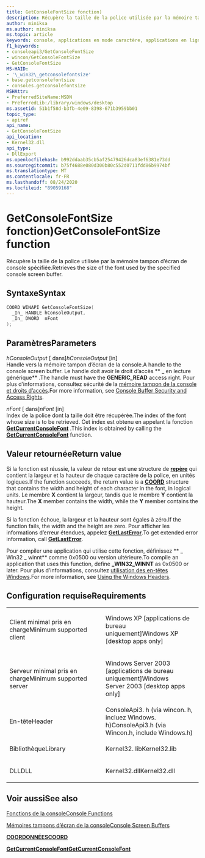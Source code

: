 ```yaml
---
title: GetConsoleFontSize fonction)
description: Récupère la taille de la police utilisée par la mémoire tampon d’écran de console spécifiée.
author: miniksa
ms.author: miniksa
ms.topic: article
keywords: console, applications en mode caractère, applications en ligne de commande, applications Terminal Server, API de console
f1_keywords:
- consoleapi3/GetConsoleFontSize
- wincon/GetConsoleFontSize
- GetConsoleFontSize
MS-HAID:
- '\_win32\_getconsolefontsize'
- base.getconsolefontsize
- consoles.getconsolefontsize
MSHAttr:
- PreferredSiteName:MSDN
- PreferredLib:/library/windows/desktop
ms.assetid: 51b1f58d-b3fb-4e09-8398-671b3959bb01
topic_type:
- apiref
api_name:
- GetConsoleFontSize
api_location:
- Kernel32.dll
api_type:
- DllExport
ms.openlocfilehash: b992ddaab35cb5af25479426dca83ef6381e73dd
ms.sourcegitcommit: b75f4688e080d300b80c552d0711fdd86b9974bf
ms.translationtype: MT
ms.contentlocale: fr-FR
ms.lasthandoff: 08/24/2020
ms.locfileid: "89059168"
---
```

# <a name="getconsolefontsize-function"></a><span data-ttu-id="6b301-104">GetConsoleFontSize fonction)</span><span class="sxs-lookup"><span data-stu-id="6b301-104">GetConsoleFontSize function</span></span>


<span data-ttu-id="6b301-105">Récupère la taille de la police utilisée par la mémoire tampon d’écran de console spécifiée.</span><span class="sxs-lookup"><span data-stu-id="6b301-105">Retrieves the size of the font used by the specified console screen buffer.</span></span>

<a name="syntax"></a><span data-ttu-id="6b301-106">Syntaxe</span><span class="sxs-lookup"><span data-stu-id="6b301-106">Syntax</span></span>
------

```C
COORD WINAPI GetConsoleFontSize(
  _In_ HANDLE hConsoleOutput,
  _In_ DWORD  nFont
);
```

<a name="parameters"></a><span data-ttu-id="6b301-107">Paramètres</span><span class="sxs-lookup"><span data-stu-id="6b301-107">Parameters</span></span>
----------

<span data-ttu-id="6b301-108">*hConsoleOutput* \[ dans\]</span><span class="sxs-lookup"><span data-stu-id="6b301-108">*hConsoleOutput* \[in\]</span></span>  
<span data-ttu-id="6b301-109">Handle vers la mémoire tampon d’écran de la console.</span><span class="sxs-lookup"><span data-stu-id="6b301-109">A handle to the console screen buffer.</span></span> <span data-ttu-id="6b301-110">Le handle doit avoir le droit d’accès \*\* \_ en lecture générique\*\* .</span><span class="sxs-lookup"><span data-stu-id="6b301-110">The handle must have the **GENERIC\_READ** access right.</span></span> <span data-ttu-id="6b301-111">Pour plus d’informations, consultez sécurité de la [mémoire tampon de la console et droits d’accès](console-buffer-security-and-access-rights.md).</span><span class="sxs-lookup"><span data-stu-id="6b301-111">For more information, see [Console Buffer Security and Access Rights](console-buffer-security-and-access-rights.md).</span></span>

<span data-ttu-id="6b301-112">*nFont* \[ dans\]</span><span class="sxs-lookup"><span data-stu-id="6b301-112">*nFont* \[in\]</span></span>  
<span data-ttu-id="6b301-113">Index de la police dont la taille doit être récupérée.</span><span class="sxs-lookup"><span data-stu-id="6b301-113">The index of the font whose size is to be retrieved.</span></span> <span data-ttu-id="6b301-114">Cet index est obtenu en appelant la fonction [**GetCurrentConsoleFont**](getcurrentconsolefont.md) .</span><span class="sxs-lookup"><span data-stu-id="6b301-114">This index is obtained by calling the [**GetCurrentConsoleFont**](getcurrentconsolefont.md) function.</span></span>

<a name="return-value"></a><span data-ttu-id="6b301-115">Valeur retournée</span><span class="sxs-lookup"><span data-stu-id="6b301-115">Return value</span></span>
------------

<span data-ttu-id="6b301-116">Si la fonction est réussie, la valeur de retour est une structure de [**repère**](coord-str.md) qui contient la largeur et la hauteur de chaque caractère de la police, en unités logiques.</span><span class="sxs-lookup"><span data-stu-id="6b301-116">If the function succeeds, the return value is a [**COORD**](coord-str.md) structure that contains the width and height of each character in the font, in logical units.</span></span> <span data-ttu-id="6b301-117">Le membre **X** contient la largeur, tandis que le membre **Y** contient la hauteur.</span><span class="sxs-lookup"><span data-stu-id="6b301-117">The **X** member contains the width, while the **Y** member contains the height.</span></span>

<span data-ttu-id="6b301-118">Si la fonction échoue, la largeur et la hauteur sont égales à zéro.</span><span class="sxs-lookup"><span data-stu-id="6b301-118">If the function fails, the width and the height are zero.</span></span> <span data-ttu-id="6b301-119">Pour afficher les informations d’erreur étendues, appelez [**GetLastError**](https://msdn.microsoft.com/library/windows/desktop/ms679360).</span><span class="sxs-lookup"><span data-stu-id="6b301-119">To get extended error information, call [**GetLastError**](https://msdn.microsoft.com/library/windows/desktop/ms679360).</span></span>

<span data-ttu-id="6b301-120">Pour compiler une application qui utilise cette fonction, définissez \*\* \_ Win32 \_ winnt\*\* comme 0x0500 ou version ultérieure.</span><span class="sxs-lookup"><span data-stu-id="6b301-120">To compile an application that uses this function, define **\_WIN32\_WINNT** as 0x0500 or later.</span></span> <span data-ttu-id="6b301-121">Pour plus d’informations, consultez [utilisation des en-têtes Windows](https://msdn.microsoft.com/library/windows/desktop/aa383745).</span><span class="sxs-lookup"><span data-stu-id="6b301-121">For more information, see [Using the Windows Headers](https://msdn.microsoft.com/library/windows/desktop/aa383745).</span></span>

<a name="requirements"></a><span data-ttu-id="6b301-122">Configuration requise</span><span class="sxs-lookup"><span data-stu-id="6b301-122">Requirements</span></span>
------------

<table>
<colgroup>
<col width="50%" />
<col width="50%" />
</colgroup>
<tbody>
<tr class="odd">
<td><p><span data-ttu-id="6b301-123">Client minimal pris en charge</span><span class="sxs-lookup"><span data-stu-id="6b301-123">Minimum supported client</span></span></p></td>
<td><p><span data-ttu-id="6b301-124">Windows XP [applications de bureau uniquement]</span><span class="sxs-lookup"><span data-stu-id="6b301-124">Windows XP [desktop apps only]</span></span></p></td>
</tr>
<tr class="even">
<td><p><span data-ttu-id="6b301-125">Serveur minimal pris en charge</span><span class="sxs-lookup"><span data-stu-id="6b301-125">Minimum supported server</span></span></p></td>
<td><p><span data-ttu-id="6b301-126">Windows Server 2003 [applications de bureau uniquement]</span><span class="sxs-lookup"><span data-stu-id="6b301-126">Windows Server 2003 [desktop apps only]</span></span></p></td>
</tr>
<tr class="odd">
<td><p><span data-ttu-id="6b301-127">En-tête</span><span class="sxs-lookup"><span data-stu-id="6b301-127">Header</span></span></p></td>
<td><span data-ttu-id="6b301-128">ConsoleApi3. h (via wincon. h, incluez Windows. h)</span><span class="sxs-lookup"><span data-stu-id="6b301-128">ConsoleApi3.h (via Wincon.h, include Windows.h)</span></span></td>
</tr>
<tr class="even">
<td><p><span data-ttu-id="6b301-129">Bibliothèque</span><span class="sxs-lookup"><span data-stu-id="6b301-129">Library</span></span></p></td>
<td><span data-ttu-id="6b301-130">Kernel32. lib</span><span class="sxs-lookup"><span data-stu-id="6b301-130">Kernel32.lib</span></span></td>
</tr>
<tr class="odd">
<td><p><span data-ttu-id="6b301-131">DLL</span><span class="sxs-lookup"><span data-stu-id="6b301-131">DLL</span></span></p></td>
<td><span data-ttu-id="6b301-132">Kernel32.dll</span><span class="sxs-lookup"><span data-stu-id="6b301-132">Kernel32.dll</span></span></td>
</tr>
<tr class="even">
</tr>
<tr class="odd">
</tr>
<tr class="even">
</tr>
</tbody>
</table>

## <a name="span-idsee_alsospansee-also"></a><span data-ttu-id="6b301-133"><span id="see_also"></span>Voir aussi</span><span class="sxs-lookup"><span data-stu-id="6b301-133"><span id="see_also"></span>See also</span></span>


[<span data-ttu-id="6b301-134">Fonctions de la console</span><span class="sxs-lookup"><span data-stu-id="6b301-134">Console Functions</span></span>](console-functions.md)

[<span data-ttu-id="6b301-135">Mémoires tampons d’écran de la console</span><span class="sxs-lookup"><span data-stu-id="6b301-135">Console Screen Buffers</span></span>](console-screen-buffers.md)

[<span data-ttu-id="6b301-136">**COORDONNÉES**</span><span class="sxs-lookup"><span data-stu-id="6b301-136">**COORD**</span></span>](coord-str.md)

[<span data-ttu-id="6b301-137">**GetCurrentConsoleFont**</span><span class="sxs-lookup"><span data-stu-id="6b301-137">**GetCurrentConsoleFont**</span></span>](getcurrentconsolefont.md)

 

 




